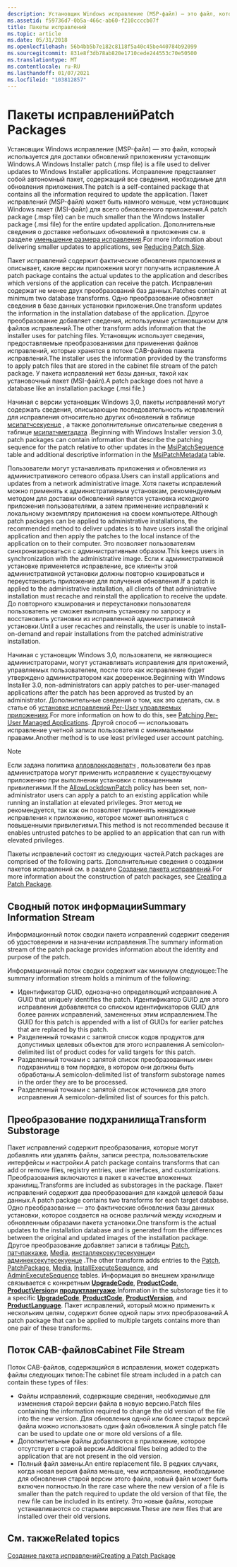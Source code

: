 ```yaml
---
description: Установщик Windows исправление (MSP-файл) — это файл, который используется для доставки обновлений приложениям установщик Windows.
ms.assetid: f59736d7-0b5a-466c-ab60-f210ccccb07f
title: Пакеты исправлений
ms.topic: article
ms.date: 05/31/2018
ms.openlocfilehash: 56b4bb5b7e182c8118f5a40c45be440784b92099
ms.sourcegitcommit: 831e8f3db78ab820e1710cede244553c70e50500
ms.translationtype: MT
ms.contentlocale: ru-RU
ms.lasthandoff: 01/07/2021
ms.locfileid: "103812857"
---
```

# <a name="patch-packages"></a><span data-ttu-id="6dd64-103">Пакеты исправлений</span><span class="sxs-lookup"><span data-stu-id="6dd64-103">Patch Packages</span></span>

<span data-ttu-id="6dd64-104">Установщик Windows исправление (MSP-файл) — это файл, который используется для доставки обновлений приложениям установщик Windows.</span><span class="sxs-lookup"><span data-stu-id="6dd64-104">A Windows Installer patch (.msp file) is a file used to deliver updates to Windows Installer applications.</span></span> <span data-ttu-id="6dd64-105">Исправление представляет собой автономный пакет, содержащий все сведения, необходимые для обновления приложения.</span><span class="sxs-lookup"><span data-stu-id="6dd64-105">The patch is a self-contained package that contains all the information required to update the application.</span></span> <span data-ttu-id="6dd64-106">Пакет исправлений (MSP-файл) может быть намного меньше, чем установщик Windows пакет (MSI-файл) для всего обновленного приложения.</span><span class="sxs-lookup"><span data-stu-id="6dd64-106">A patch package (.msp file) can be much smaller than the Windows Installer package (.msi file) for the entire updated application.</span></span> <span data-ttu-id="6dd64-107">Дополнительные сведения о доставке небольших обновлений в приложения см. в разделе [уменьшение размера исправления](reducing-patch-size.md).</span><span class="sxs-lookup"><span data-stu-id="6dd64-107">For more information about delivering smaller updates to applications, see [Reducing Patch Size](reducing-patch-size.md).</span></span>

<span data-ttu-id="6dd64-108">Пакет исправлений содержит фактические обновления приложения и описывает, какие версии приложения могут получить исправление.</span><span class="sxs-lookup"><span data-stu-id="6dd64-108">A patch package contains the actual updates to the application and describes which versions of the application can receive the patch.</span></span> <span data-ttu-id="6dd64-109">Исправления содержат не менее двух преобразований баз данных.</span><span class="sxs-lookup"><span data-stu-id="6dd64-109">Patches contain at minimum two database transforms.</span></span> <span data-ttu-id="6dd64-110">Одно преобразование обновляет сведения в базе данных установки приложения.</span><span class="sxs-lookup"><span data-stu-id="6dd64-110">One transform updates the information in the installation database of the application.</span></span> <span data-ttu-id="6dd64-111">Другое преобразование добавляет сведения, используемые установщиком для файлов исправлений.</span><span class="sxs-lookup"><span data-stu-id="6dd64-111">The other transform adds information that the installer uses for patching files.</span></span> <span data-ttu-id="6dd64-112">Установщик использует сведения, предоставляемые преобразованиями для применения файлов исправлений, которые хранятся в потоке CAB-файлов пакета исправлений.</span><span class="sxs-lookup"><span data-stu-id="6dd64-112">The installer uses the information provided by the transforms to apply patch files that are stored in the cabinet file stream of the patch package.</span></span> <span data-ttu-id="6dd64-113">У пакета исправлений нет базы данных, такой как установочный пакет (MSI-файл).</span><span class="sxs-lookup"><span data-stu-id="6dd64-113">A patch package does not have a database like an installation package (.msi file.)</span></span>

<span data-ttu-id="6dd64-114">Начиная с версии установщик Windows 3,0, пакеты исправлений могут содержать сведения, описывающие последовательность исправлений для исправления относительно других обновлений в таблице [мсипатчсекуенце](msipatchsequence-table.md) , а также дополнительные описательные сведения в таблице [мсипатчметадата](msipatchmetadata-table.md) .</span><span class="sxs-lookup"><span data-stu-id="6dd64-114">Beginning with Windows Installer version 3.0, patch packages can contain information that describe the patching sequence for the patch relative to other updates in the [MsiPatchSequence](msipatchsequence-table.md) table and additional descriptive information in the [MsiPatchMetadata](msipatchmetadata-table.md) table.</span></span>

<span data-ttu-id="6dd64-115">Пользователи могут устанавливать приложения и обновления из административного сетевого образа.</span><span class="sxs-lookup"><span data-stu-id="6dd64-115">Users can install applications and updates from a network administrative image.</span></span> <span data-ttu-id="6dd64-116">Хотя пакеты исправлений можно применять к административным установкам, рекомендуемым методом для доставки обновлений является установка исходного приложения пользователями, а затем применение исправлений к локальному экземпляру приложения на своем компьютере.</span><span class="sxs-lookup"><span data-stu-id="6dd64-116">Although patch packages can be applied to administrative installations, the recommended method to deliver updates is to have users install the original application and then apply the patches to the local instance of the application on to their computer.</span></span> <span data-ttu-id="6dd64-117">Это позволяет пользователям синхронизироваться с административным образом.</span><span class="sxs-lookup"><span data-stu-id="6dd64-117">This keeps users in synchronization with the administrative image.</span></span> <span data-ttu-id="6dd64-118">Если к административной установке применяется исправление, все клиенты этой административной установки должны повторно кэшироваться и переустановить приложение для получения обновления.</span><span class="sxs-lookup"><span data-stu-id="6dd64-118">If a patch is applied to the administrative installation, all clients of that administrative installation must recache and reinstall the application to receive the update.</span></span> <span data-ttu-id="6dd64-119">До повторного кэширования и переустановки пользователя пользователь не сможет выполнить установку по запросу и восстановить установки из исправленной административной установки.</span><span class="sxs-lookup"><span data-stu-id="6dd64-119">Until a user recaches and reinstalls, the user is unable to install-on-demand and repair installations from the patched administrative installation.</span></span>

<span data-ttu-id="6dd64-120">Начиная с установщик Windows 3,0, пользователи, не являющиеся администраторами, могут устанавливать исправления для приложений, управляемых пользователем, после того как исправление будет утверждено администратором как доверенное.</span><span class="sxs-lookup"><span data-stu-id="6dd64-120">Beginning with Windows Installer 3.0, non-administrators can apply patches to per-user-managed applications after the patch has been approved as trusted by an administrator.</span></span> <span data-ttu-id="6dd64-121">Дополнительные сведения о том, как это сделать, см. в статье об [установке исправлений Per-User управляемых приложениях](patching-per-user-managed-applications.md).</span><span class="sxs-lookup"><span data-stu-id="6dd64-121">For more information on how to do this, see [Patching Per-User Managed Applications](patching-per-user-managed-applications.md).</span></span> <span data-ttu-id="6dd64-122">Другой способ — использовать исправление учетной записи пользователя с минимальными правами.</span><span class="sxs-lookup"><span data-stu-id="6dd64-122">Another method is to use least privileged user account patching.</span></span>

> [!Note]  
> <span data-ttu-id="6dd64-123">Если задана политика [алловлоккдовнпатч](allowlockdownpatch.md) , пользователи без прав администратора могут применить исправление к существующему приложению при выполнении установки с повышенными привилегиями.</span><span class="sxs-lookup"><span data-stu-id="6dd64-123">If the [AllowLockdownPatch](allowlockdownpatch.md) policy has been set, non-administrator users can apply a patch to an existing application while running an installation at elevated privileges.</span></span> <span data-ttu-id="6dd64-124">Этот метод не рекомендуется, так как он позволяет применять ненадежные исправления к приложению, которое может выполняться с повышенными привилегиями.</span><span class="sxs-lookup"><span data-stu-id="6dd64-124">This method is not recommended because it enables untrusted patches to be applied to an application that can run with elevated privileges.</span></span>

 

<span data-ttu-id="6dd64-125">Пакеты исправлений состоят из следующих частей.</span><span class="sxs-lookup"><span data-stu-id="6dd64-125">Patch packages are comprised of the following parts.</span></span> <span data-ttu-id="6dd64-126">Дополнительные сведения о создании пакетов исправлений см. в разделе [Создание пакета исправлений](creating-a-patch-package.md).</span><span class="sxs-lookup"><span data-stu-id="6dd64-126">For more information about the construction of patch packages, see [Creating a Patch Package](creating-a-patch-package.md).</span></span>

## <a name="summary-information-stream"></a><span data-ttu-id="6dd64-127">Сводный поток информации</span><span class="sxs-lookup"><span data-stu-id="6dd64-127">Summary Information Stream</span></span>

<span data-ttu-id="6dd64-128">Информационный поток сводки пакета исправлений содержит сведения об удостоверении и назначении исправления.</span><span class="sxs-lookup"><span data-stu-id="6dd64-128">The summary information stream of the patch package provides information about the identity and purpose of the patch.</span></span>

<span data-ttu-id="6dd64-129">Информационный поток сводки содержит как минимум следующее:</span><span class="sxs-lookup"><span data-stu-id="6dd64-129">The summary information stream holds a minimum of the following:</span></span>

-   <span data-ttu-id="6dd64-130">Идентификатор GUID, однозначно определяющий исправление.</span><span class="sxs-lookup"><span data-stu-id="6dd64-130">A GUID that uniquely identifies the patch.</span></span> <span data-ttu-id="6dd64-131">Идентификатор GUID для этого исправления добавляется со списком идентификаторов GUID для более ранних исправлений, замененных этим исправлением.</span><span class="sxs-lookup"><span data-stu-id="6dd64-131">The GUID for this patch is appended with a list of GUIDs for earlier patches that are replaced by this patch.</span></span>
-   <span data-ttu-id="6dd64-132">Разделенный точками с запятой список кодов продуктов для допустимых целевых объектов для этого исправления.</span><span class="sxs-lookup"><span data-stu-id="6dd64-132">A semicolon-delimited list of product codes for valid targets for this patch.</span></span>
-   <span data-ttu-id="6dd64-133">Разделенный точками с запятой список преобразованных имен подхранилищ в том порядке, в котором они должны быть обработаны.</span><span class="sxs-lookup"><span data-stu-id="6dd64-133">A semicolon-delimited list of transform substorage names in the order they are to be processed.</span></span>
-   <span data-ttu-id="6dd64-134">Разделенный точками с запятой список источников для этого исправления.</span><span class="sxs-lookup"><span data-stu-id="6dd64-134">A semicolon-delimited list of sources for this patch.</span></span>

## <a name="transform-substorage"></a><span data-ttu-id="6dd64-135">Преобразование подхранилища</span><span class="sxs-lookup"><span data-stu-id="6dd64-135">Transform Substorage</span></span>

<span data-ttu-id="6dd64-136">Пакет исправлений содержит преобразования, которые могут добавлять или удалять файлы, записи реестра, пользовательские интерфейсы и настройки.</span><span class="sxs-lookup"><span data-stu-id="6dd64-136">A patch package contains transforms that can add or remove files, registry entries, user interfaces, and customizations.</span></span> <span data-ttu-id="6dd64-137">Преобразования включаются в пакет в качестве вложенных хранилищ.</span><span class="sxs-lookup"><span data-stu-id="6dd64-137">Transforms are included as substorages in the package.</span></span> <span data-ttu-id="6dd64-138">Пакет исправлений содержит два преобразования для каждой целевой базы данных.</span><span class="sxs-lookup"><span data-stu-id="6dd64-138">A patch package contains two transforms for each target database.</span></span> <span data-ttu-id="6dd64-139">Одно преобразование — это фактические обновления базы данных установки, которое создается на основе различий между исходным и обновленным образами пакета установки.</span><span class="sxs-lookup"><span data-stu-id="6dd64-139">One transform is the actual updates to the installation database and is generated from the differences between the original and updated images of the installation package.</span></span> <span data-ttu-id="6dd64-140">Другое преобразование добавляет записи в таблицы [Patch](patch-table.md), [патчпаккаже](patchpackage-table.md), [Media](media-table.md), [инсталлексекутесекуенце](installexecutesequence-table.md)и [админексекутесекуенце](adminexecutesequence-table.md) .</span><span class="sxs-lookup"><span data-stu-id="6dd64-140">The other transform adds entries to the [Patch](patch-table.md), [PatchPackage](patchpackage-table.md), [Media](media-table.md), [InstallExecuteSequence](installexecutesequence-table.md), and [AdminExecuteSequence](adminexecutesequence-table.md) tables.</span></span> <span data-ttu-id="6dd64-141">Информация во внешнем хранилище связывается с конкретным [**UpgradeCode**](upgradecode.md), [**ProductCode**](productcode.md), [**ProductVersion**](productversion.md)и [**продуктлангуаже**](productlanguage.md).</span><span class="sxs-lookup"><span data-stu-id="6dd64-141">Information in the substorage ties it to a specific [**UpgradeCode**](upgradecode.md), [**ProductCode**](productcode.md), [**ProductVersion**](productversion.md), and [**ProductLanguage**](productlanguage.md).</span></span> <span data-ttu-id="6dd64-142">Пакет исправлений, который можно применить к нескольким целям, содержит более одной пары этих преобразований.</span><span class="sxs-lookup"><span data-stu-id="6dd64-142">A patch package that can be applied to multiple targets contains more than one pair of these transforms.</span></span>

## <a name="cabinet-file-stream"></a><span data-ttu-id="6dd64-143">Поток CAB-файлов</span><span class="sxs-lookup"><span data-stu-id="6dd64-143">Cabinet File Stream</span></span>

<span data-ttu-id="6dd64-144">Поток CAB-файлов, содержащийся в исправлении, может содержать файлы следующих типов:</span><span class="sxs-lookup"><span data-stu-id="6dd64-144">The cabinet file stream included in a patch can contain these types of files:</span></span>

-   <span data-ttu-id="6dd64-145">Файлы исправлений, содержащие сведения, необходимые для изменения старой версии файла в новую версию.</span><span class="sxs-lookup"><span data-stu-id="6dd64-145">Patch files containing the information required to change the old version of the file into the new version.</span></span> <span data-ttu-id="6dd64-146">Для обновления одной или более старых версий файла можно использовать один файл обновления.</span><span class="sxs-lookup"><span data-stu-id="6dd64-146">A single patch file can be used to update one or more old versions of a file.</span></span>
-   <span data-ttu-id="6dd64-147">Дополнительные файлы добавляются в приложение, которое отсутствует в старой версии.</span><span class="sxs-lookup"><span data-stu-id="6dd64-147">Additional files being added to the application that are not present in the old version.</span></span>
-   <span data-ttu-id="6dd64-148">Полный файл замены.</span><span class="sxs-lookup"><span data-stu-id="6dd64-148">An entire replacement file.</span></span> <span data-ttu-id="6dd64-149">В редких случаях, когда новая версия файла меньше, чем исправление, необходимое для обновления старой версии этого файла, новый файл может быть включен полностью.</span><span class="sxs-lookup"><span data-stu-id="6dd64-149">In the rare case where the new version of a file is smaller than the patch required to update the old version of that file, the new file can be included in its entirety.</span></span> <span data-ttu-id="6dd64-150">Это новые файлы, которые устанавливаются со старыми версиями.</span><span class="sxs-lookup"><span data-stu-id="6dd64-150">These are new files that are installed over their old versions.</span></span>

## <a name="related-topics"></a><span data-ttu-id="6dd64-151">См. также</span><span class="sxs-lookup"><span data-stu-id="6dd64-151">Related topics</span></span>

<dl> <dt>

[<span data-ttu-id="6dd64-152">Создание пакета исправлений</span><span class="sxs-lookup"><span data-stu-id="6dd64-152">Creating a Patch Package</span></span>](creating-a-patch-package.md)
</dt> </dl>

 

 



